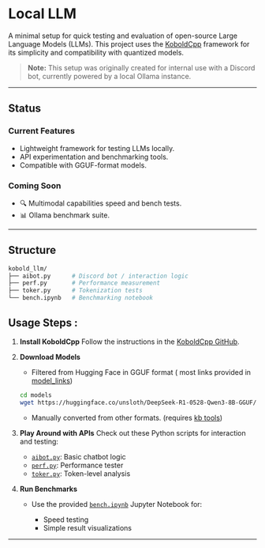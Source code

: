 # Local LLM 
A minimal setup for quick testing and evaluation of open-source Large Language Models (LLMs). This project uses the [KoboldCpp](https://github.com/LostRuins/koboldcpp?tab=readme-ov-file#linux-usage-precompiled-binary-recommended) framework for its simplicity and compatibility with quantized models.

> **Note:** This setup was originally created for internal use with a Discord bot, currently powered by a local Ollama instance.

---
## Status
### Current Features

* Lightweight framework for testing LLMs locally.
* API experimentation and benchmarking tools.
* Compatible with GGUF-format models.

### Coming Soon

* 🔍 Multimodal capabilities speed and bench tests.
* 📊 Ollama benchmark suite.

---

## Structure
```bash
kobold_llm/
├── aibot.py      # Discord bot / interaction logic
├── perf.py       # Performance measurement
├── toker.py      # Tokenization tests
└── bench.ipynb   # Benchmarking notebook
```


## Usage Steps :
1. **Install KoboldCpp**
   Follow the instructions in the [KoboldCpp GitHub](https://github.com/LostRuins/koboldcpp?tab=readme-ov-file#linux-usage-precompiled-binary-recommended).

2. **Download Models**

   * Filtered from Hugging Face in GGUF format ( most links provided in [model_links](/models/links.txt))
   ```bash
   cd models
   wget https://huggingface.co/unsloth/DeepSeek-R1-0528-Qwen3-8B-GGUF/resolve/main/DeepSeek-R1-0528-Qwen3-8B-Q4_K_S.gguf
   ```
   * Manually converted from other formats. (requires [kb tools](https://kcpptools.concedo.workers.dev/))

3. **Play Around with APIs**
   Check out these Python scripts for interaction and testing:

   * [`aibot.py`](/kobold_llm/aibot.py): Basic chatbot logic
   * [`perf.py`](/kobold_llm/perf.py): Performance tester
   * [`toker.py`](/kobold_llm/toker.py): Token-level analysis

4. **Run Benchmarks**

   * Use the provided [`bench.ipynb`](/kobold_llm/bench.ipynb) Jupyter Notebook for:

     * Speed testing
     * Simple result visualizations

---

